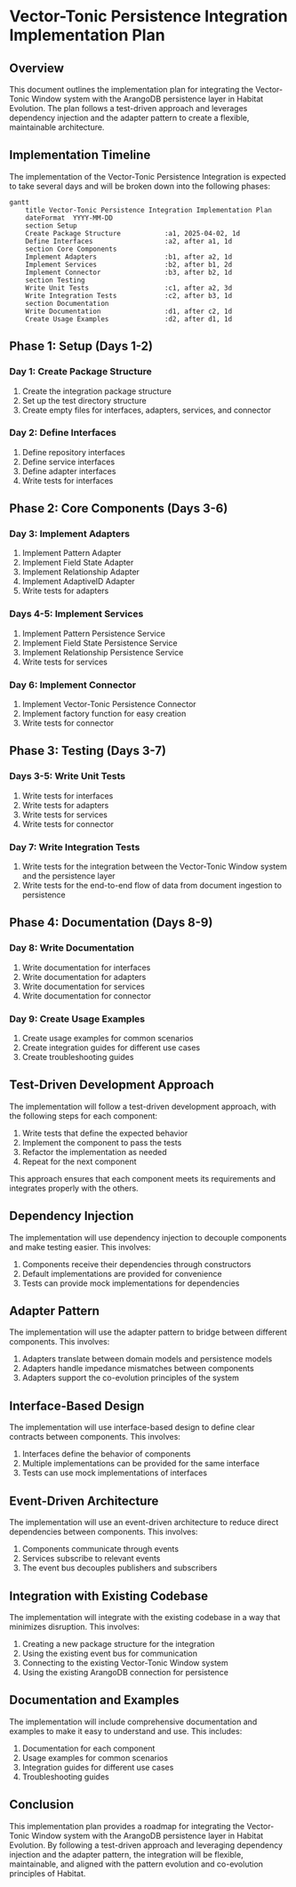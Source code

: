 # Vector-Tonic Persistence Integration Implementation Plan

## Overview

This document outlines the implementation plan for integrating the Vector-Tonic Window system with the ArangoDB persistence layer in Habitat Evolution. The plan follows a test-driven approach and leverages dependency injection and the adapter pattern to create a flexible, maintainable architecture.

## Implementation Timeline

The implementation of the Vector-Tonic Persistence Integration is expected to take several days and will be broken down into the following phases:

```mermaid
gantt
    title Vector-Tonic Persistence Integration Implementation Plan
    dateFormat  YYYY-MM-DD
    section Setup
    Create Package Structure           :a1, 2025-04-02, 1d
    Define Interfaces                  :a2, after a1, 1d
    section Core Components
    Implement Adapters                 :b1, after a2, 1d
    Implement Services                 :b2, after b1, 2d
    Implement Connector                :b3, after b2, 1d
    section Testing
    Write Unit Tests                   :c1, after a2, 3d
    Write Integration Tests            :c2, after b3, 1d
    section Documentation
    Write Documentation                :d1, after c2, 1d
    Create Usage Examples              :d2, after d1, 1d
```

## Phase 1: Setup (Days 1-2)

### Day 1: Create Package Structure

1. Create the integration package structure
2. Set up the test directory structure
3. Create empty files for interfaces, adapters, services, and connector

### Day 2: Define Interfaces

1. Define repository interfaces
2. Define service interfaces
3. Define adapter interfaces
4. Write tests for interfaces

## Phase 2: Core Components (Days 3-6)

### Day 3: Implement Adapters

1. Implement Pattern Adapter
2. Implement Field State Adapter
3. Implement Relationship Adapter
4. Implement AdaptiveID Adapter
5. Write tests for adapters

### Days 4-5: Implement Services

1. Implement Pattern Persistence Service
2. Implement Field State Persistence Service
3. Implement Relationship Persistence Service
4. Write tests for services

### Day 6: Implement Connector

1. Implement Vector-Tonic Persistence Connector
2. Implement factory function for easy creation
3. Write tests for connector

## Phase 3: Testing (Days 3-7)

### Days 3-5: Write Unit Tests

1. Write tests for interfaces
2. Write tests for adapters
3. Write tests for services
4. Write tests for connector

### Day 7: Write Integration Tests

1. Write tests for the integration between the Vector-Tonic Window system and the persistence layer
2. Write tests for the end-to-end flow of data from document ingestion to persistence

## Phase 4: Documentation (Days 8-9)

### Day 8: Write Documentation

1. Write documentation for interfaces
2. Write documentation for adapters
3. Write documentation for services
4. Write documentation for connector

### Day 9: Create Usage Examples

1. Create usage examples for common scenarios
2. Create integration guides for different use cases
3. Create troubleshooting guides

## Test-Driven Development Approach

The implementation will follow a test-driven development approach, with the following steps for each component:

1. Write tests that define the expected behavior
2. Implement the component to pass the tests
3. Refactor the implementation as needed
4. Repeat for the next component

This approach ensures that each component meets its requirements and integrates properly with the others.

## Dependency Injection

The implementation will use dependency injection to decouple components and make testing easier. This involves:

1. Components receive their dependencies through constructors
2. Default implementations are provided for convenience
3. Tests can provide mock implementations for dependencies

## Adapter Pattern

The implementation will use the adapter pattern to bridge between different components. This involves:

1. Adapters translate between domain models and persistence models
2. Adapters handle impedance mismatches between components
3. Adapters support the co-evolution principles of the system

## Interface-Based Design

The implementation will use interface-based design to define clear contracts between components. This involves:

1. Interfaces define the behavior of components
2. Multiple implementations can be provided for the same interface
3. Tests can use mock implementations of interfaces

## Event-Driven Architecture

The implementation will use an event-driven architecture to reduce direct dependencies between components. This involves:

1. Components communicate through events
2. Services subscribe to relevant events
3. The event bus decouples publishers and subscribers

## Integration with Existing Codebase

The implementation will integrate with the existing codebase in a way that minimizes disruption. This involves:

1. Creating a new package structure for the integration
2. Using the existing event bus for communication
3. Connecting to the existing Vector-Tonic Window system
4. Using the existing ArangoDB connection for persistence

## Documentation and Examples

The implementation will include comprehensive documentation and examples to make it easy to understand and use. This includes:

1. Documentation for each component
2. Usage examples for common scenarios
3. Integration guides for different use cases
4. Troubleshooting guides

## Conclusion

This implementation plan provides a roadmap for integrating the Vector-Tonic Window system with the ArangoDB persistence layer in Habitat Evolution. By following a test-driven approach and leveraging dependency injection and the adapter pattern, the integration will be flexible, maintainable, and aligned with the pattern evolution and co-evolution principles of Habitat.
